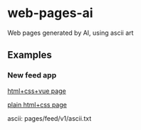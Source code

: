 # web-pages-ai
Web pages generated by AI, using ascii art

## Examples
### New feed app
[html+css+vue page](https://seeflood.github.io/feed/v2/)

[plain html+css page](https://seeflood.github.io/feed/v1/)

ascii: pages/feed/v1/ascii.txt


